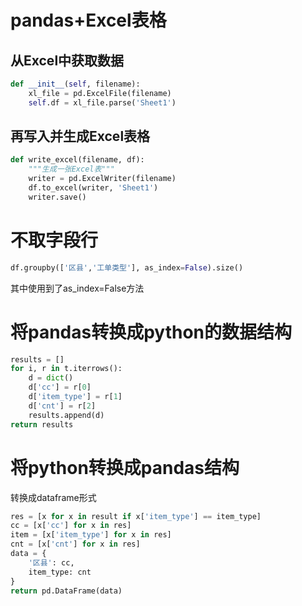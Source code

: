 pandas+Excel表格
================
从Excel中获取数据
---------------
```py
def __init__(self, filename):
    xl_file = pd.ExcelFile(filename)
    self.df = xl_file.parse('Sheet1')
```

再写入并生成Excel表格
-------------------
```py
def write_excel(filename, df):
    """生成一张Excel表"""
    writer = pd.ExcelWriter(filename)
    df.to_excel(writer, 'Sheet1')
    writer.save()
```

不取字段行
========
```py
df.groupby(['区县','工单类型'], as_index=False).size()
```
其中使用到了as_index=False方法

将pandas转换成python的数据结构
===========================
```py
results = []
for i, r in t.iterrows():
    d = dict()
    d['cc'] = r[0]
    d['item_type'] = r[1]
    d['cnt'] = r[2]
    results.append(d) 
return results
```

将python转换成pandas结构
======================
转换成dataframe形式
```py
res = [x for x in result if x['item_type'] == item_type]
cc = [x['cc'] for x in res]
item = [x['item_type'] for x in res]
cnt = [x['cnt'] for x in res]
data = {
    '区县': cc,
    item_type: cnt
}
return pd.DataFrame(data)
```